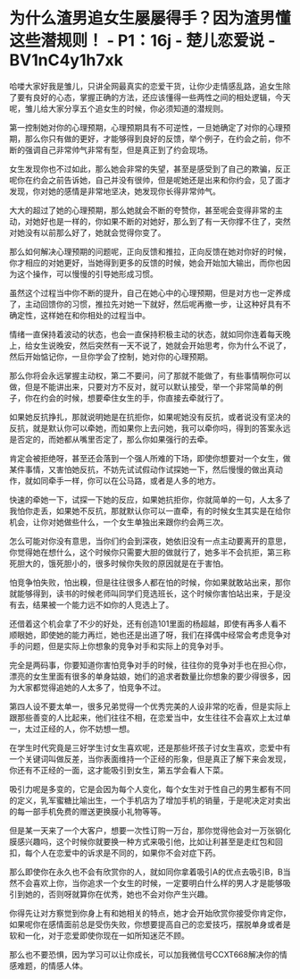 # 为什么渣男追女生屡屡得手？因为渣男懂这些潜规则！ - P1：16j - 楚儿恋爱说 - BV1nC4y1h7xk

哈喽大家好我是雏儿，只讲全网最真实的恋爱干货，让你少走情感乱路，追女生除了要有良好的心态，掌握正确的方法，还应该懂得一些两性之间的相处逻辑，今天呢，雏儿给大家分享五个追女生的时候，你必须知道的潜规则。

第一控制她对你的心理预期，心理预期具有不可逆性，一旦她确定了对你的心理预期，那么你只有做的更好，才能够得到良好的反馈，举个例子，在约会之前，你不断的强调自己非常帅气非常有型，但是真正到了约会现场。

女生发现你也不过如此，那么她会非常的失望，甚至是感受到了自己的欺骗，反正呢你在约会之前告诉她，自己并没有很帅，但是呢她还是出来和你约会，见了面才发现，你对她的感情是非常地坚决，她发现你长得非常帅气。

大大的超过了她的心理预期，那么她就会不断的夸赞你，甚至呢会变得非常的主动，对她好也是一样的，你如果不断的对她好，那么到了有一天你撑不住了，突然对她没有以前那么好了，她就会觉得你变了。

那么如何解决心理预期的问题呢，正向反馈和推拉，正向反馈在她对你好的时候，你才相应的对她更好，当她得到更多的反馈的时候，她会开始加大输出，而你也因为这个操作，可以慢慢的引导她形成习惯。

虽然这个过程当中你不断的提升，自己在她心中的心理预期，但是对方也一定养成了，主动回馈你的习惯，推拉先对她一下就好，然后呢再撤一步，让这种好具有不确定性，这样她在和你相处的过程当中。

情绪一直保持着波动的状态，也会一直保持积极主动的状态，就如同你连着每天晚上，给女生说晚安，然后突然有一天不说了，她就会开始思考，你为什么不说了，然后开始惦记你，一旦你学会了控制，她对你的心理预期。

那么你将会永远掌握主动权，第二不要问，问了那就不能做了，有些事情啊你可以做，但是不能讲出来，只要对方不反对，就可以默认接受，举一个非常简单的例子，你在约会的时候，想要牵住女生的手，你直接去牵就行了。

如果她反抗挣扎，那就说明她是在抗拒你，如果呢她没有反抗，或者说没有坚决的反抗，就是默认你可以牵她，而如果你上去问她，我可以牵你吗，得到的答案永远是否定的，而她都从嘴里否定了，那么你如果强行的去牵。

肯定会被拒绝呀，甚至还会落到一个强人所难的下场，即使你想要对一个女生，做某件事情，又害怕她反抗，不妨先试试假动作试探她一下，然后慢慢的做出真动作，就如同牵手一样，你可以在公马路，或者是人多的地方。

快速的牵她一下，试探一下她的反应，如果她抗拒你，你就简单的一句，人太多了我怕你走丢，如果她不反抗，那就默认你可以一直牵，有的时候女生其实是在给你机会，让你对她做些什么，一个女生单独出来跟你约会两三次。

怎么可能对你没有意思，当你们约会到深夜，她依旧没有一点主动要离开的意思，你觉得她在想什么，这个时候你只需要大胆的做就行了，她多半不会抗拒，第三称死胆大的，饿死胆小的，很多时候你失败的原因就是在于害怕。

怕竞争怕失败，怕出糗，但是往往很多人都在怕的时候，你如果就敢站出来，那你就能够得到，读书的时候老师叫同学们竞选班长，这个时候你害怕站出来，于是没有去，结果被一个能力远不如你的人竞选上了。

还借着这个机会拿了不少的好处，还有创造101里面的杨超越，即使有再多人看不顺眼她，即使她的能力再烂，她也还是出道了呀，我们在择偶中经常会考虑竞争对手的问题，但是实际上你想象的竞争对手和实际上的竞争对手。

完全是两码事，你要知道你害怕竞争对手的时候，往往你的竞争对手也在担心你，漂亮的女生里面有很多的单身姑娘，她们的追求者数量比你想象的要少得很多，因为大家都觉得追她的人太多了，怕竞争不过。

第四人设不要太单一，很多兄弟觉得一个优秀完美的人设非常的吃香，但是实际上跟那些善变的人比起来，他们往往不相，在恋爱当中，女生往往不会喜欢上太过单一，太过正经的人，你不妨想一想。

在学生时代究竟是三好学生讨女生喜欢呢，还是那些坏孩子讨女生喜欢，恋爱中有一个关键词叫做反差，当你表面维持一个正经的形象，但是真正了解下来会发现，你还有不正经的一面，这才能吸引到女生，第五学会看人下菜。

吸引力呢是多变的，它是会因为每个人变化，每个女生对于性自己的男生都有不同的定义，乳军蜜糖比喻出生，一个手机店为了增加手机的销量，于是呢决定对卖出的每一部手机免费的赠送更换膜小礼物等等。

但是某一天来了一个大客户，想要一次性订购一万台，那你觉得他会对一万张钢化膜感兴趣吗，这个时候你就要换一种方式来吸引他，比如让利甚至是走红包和回扣，每个人在恋爱中的诉求是不同的，如果你不会对症下药。

那么即使你在永久也不会有欣赏你的人，就如同你拿着吸引A的优点去吸引B，B当然不会喜欢上你，当你追求一个女生的时候，一定要明白什么样的男人才是能够吸引到她的，否则呀就算你在优秀，她也不会对你产生兴趣。

你得先让对方察觉到你身上有和她相关的特点，她才会开始欣赏你接受你肯定你，如果呢你在感情面前总是受伤失败，你想要提高自己的恋爱技巧，摆脱单身或者是软和一化，对于恋爱即使你现在一如所知迷茫不顾。

那么也不要恐惧，因为学习可以让你成长，可以加我微信号CCXT668解决你的情感难题，的情感人体。